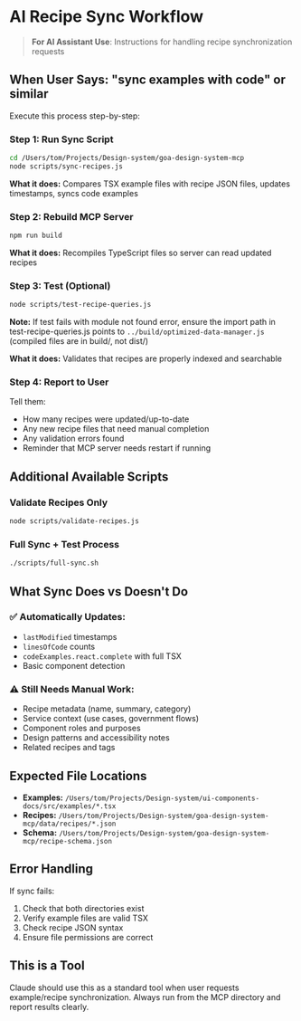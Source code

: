 # AI Recipe Sync Workflow

> **For AI Assistant Use**: Instructions for handling recipe synchronization requests

## When User Says: "sync examples with code" or similar

Execute this process step-by-step:

### Step 1: Run Sync Script
```bash
cd /Users/tom/Projects/Design-system/goa-design-system-mcp
node scripts/sync-recipes.js
```

**What it does:** Compares TSX example files with recipe JSON files, updates timestamps, syncs code examples

### Step 2: Rebuild MCP Server
```bash
npm run build
```

**What it does:** Recompiles TypeScript files so server can read updated recipes

### Step 3: Test (Optional)
```bash
node scripts/test-recipe-queries.js
```

**Note:** If test fails with module not found error, ensure the import path in test-recipe-queries.js points to `../build/optimized-data-manager.js` (compiled files are in build/, not dist/)

**What it does:** Validates that recipes are properly indexed and searchable

### Step 4: Report to User
Tell them:
- How many recipes were updated/up-to-date
- Any new recipe files that need manual completion
- Any validation errors found
- Reminder that MCP server needs restart if running

## Additional Available Scripts

### Validate Recipes Only
```bash
node scripts/validate-recipes.js
```

### Full Sync + Test Process
```bash
./scripts/full-sync.sh
```

## What Sync Does vs Doesn't Do

### ✅ Automatically Updates:
- `lastModified` timestamps
- `linesOfCode` counts  
- `codeExamples.react.complete` with full TSX
- Basic component detection

### ⚠️ Still Needs Manual Work:
- Recipe metadata (name, summary, category)
- Service context (use cases, government flows)
- Component roles and purposes
- Design patterns and accessibility notes
- Related recipes and tags

## Expected File Locations

- **Examples:** `/Users/tom/Projects/Design-system/ui-components-docs/src/examples/*.tsx`
- **Recipes:** `/Users/tom/Projects/Design-system/goa-design-system-mcp/data/recipes/*.json`
- **Schema:** `/Users/tom/Projects/Design-system/goa-design-system-mcp/recipe-schema.json`

## Error Handling

If sync fails:
1. Check that both directories exist
2. Verify example files are valid TSX
3. Check recipe JSON syntax
4. Ensure file permissions are correct

## This is a Tool

Claude should use this as a standard tool when user requests example/recipe synchronization. Always run from the MCP directory and report results clearly.